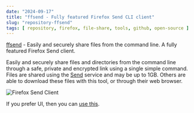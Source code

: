 ```yaml
---
date: "2024-09-17"
title: "ffsend - Fully featured Firefox Send CLI client"
slug: "repository-ffsend"
tags: [ repository, firefox, file-share, tools, github, open-source ]
---
```




[ffsend][1] - Easily and securely share files from the command line. A fully featured Firefox Send client.

Easily and securely share files and directories from the command line through a safe, private and encrypted link using a single simple command. Files are shared using the [Send][2] service and may be up to 1GB. Others are able to download these files with this tool, or through their web browser.

![Firefox Send Client][3]

If you prefer UI, then you can [use this][4].



  [1]: https://github.com/timvisee/ffsend
  [2]: https://github.com/timvisee/send
  [3]: https://camo.githubusercontent.com/f70f3c994efc25bce1406ea90e7664c8a281d0b145938bd200df3331ab9a9c70/68747470733a2f2f63646e2e7261776769742e636f6d2f74696d76697365652f666673656e642f36653865663535622f7265732f64656d6f2e737667
  [4]: https://send.vis.ee/
